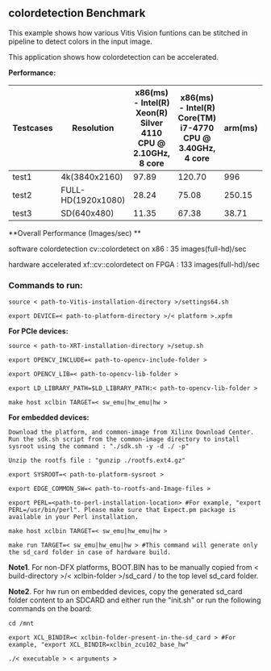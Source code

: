 ## colordetection Benchmark

This example shows how various Vitis Vision funtions can be stitched in pipeline to detect colors in the input image.

This application shows how colordetection can be accelerated.

**Performance:**

| Testcases	| Resolution			| x86(ms) - Intel(R) Xeon(R) Silver 4110 CPU @ 2.10GHz, 8 core	| x86(ms) - Intel(R) Core(TM) i7-4770 CPU @ 3.40GHz, 4 core | arm(ms)	| HW(ms) |
|-----------|-----------------------|---------------------------------------------------------------|-----------------------------------------------------------|-----------|--------|
| test1	    | 4k(3840x2160)			| 							97.89								|						120.70					  			| 996		| 28.15	 |
| test2	    | FULL-HD(1920x1080)	| 							28.24								|						75.08					  			| 250.15	| 7.5	 |
| test3	   	| SD(640x480)			| 							11.35								|						67.38					  			| 38.71		| 1.5	 |


**Overall Performance (Images/sec) **

software colordetection cv::colordetect on x86    : 35 images(full-hd)/sec

hardware accelerated xf::cv::colordetect on FPGA  : 133 images(full-hd)/sec

### Commands to run:

    source < path-to-Vitis-installation-directory >/settings64.sh

    export DEVICE=< path-to-platform-directory >/< platform >.xpfm

**For PCIe devices:**

    source < path-to-XRT-installation-directory >/setup.sh

	export OPENCV_INCLUDE=< path-to-opencv-include-folder >

	export OPENCV_LIB=< path-to-opencv-lib-folder >
	
	export LD_LIBRARY_PATH=$LD_LIBRARY_PATH:< path-to-opencv-lib-folder >
	
    make host xclbin TARGET=< sw_emu|hw_emu|hw >


**For embedded devices:**

	Download the platform, and common-image from Xilinx Download Center. Run the sdk.sh script from the common-image directory to install sysroot using the command : "./sdk.sh -y -d ./ -p"
	
	Unzip the rootfs file : "gunzip ./rootfs.ext4.gz"

    export SYSROOT=< path-to-platform-sysroot >
	
	export EDGE_COMMON_SW=< path-to-rootfs-and-Image-files >

	export PERL=<path-to-perl-installation-location> #For example, "export PERL=/usr/bin/perl". Please make sure that Expect.pm package is available in your Perl installation.

    make host xclbin TARGET=< sw_emu|hw_emu|hw > 

    make run TARGET=< sw_emu|hw_emu|hw > #This command will generate only the sd_card folder in case of hardware build.


**Note1**. For non-DFX platforms, BOOT.BIN has to be manually copied from < build-directory >/< xclbin-folder >/sd\_card / to the top level sd_card folder.

**Note2**. For hw run on embedded devices, copy the generated sd_card folder content to an SDCARD and either run the "init.sh" or run the following commands on the board:

    cd /mnt
	   
    export XCL_BINDIR=< xclbin-folder-present-in-the-sd_card > #For example, "export XCL_BINDIR=xclbin_zcu102_base_hw"
	   
    ./< executable > < arguments >
